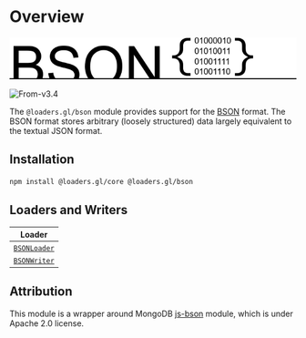 # Overview

![bson-logo](../../images/logos/bson-logo.png)

<p class="badges">
  <img src="https://img.shields.io/badge/From-v3.4-blue.svg?style=flat-square" alt="From-v3.4" />
</p>

The `@loaders.gl/bson` module provides support for the [BSON](/docs/modules/bson/formats/bson) format.
The BSON format stores arbitrary (loosely structured) data largely equivalent to the textual JSON format.

## Installation

```bash
npm install @loaders.gl/core @loaders.gl/bson
```

## Loaders and Writers

| Loader                                                       |
| ------------------------------------------------------------ |
| [`BSONLoader`](/docs/modules/bson/api-reference/bson-loader) |
| [`BSONWriter`](/docs/modules/bson/api-reference/bson-writer) |

## Attribution

This module is a wrapper around MongoDB [js-bson](https://github.com/mongodb/js-bson) module, which is under Apache 2.0 license.
